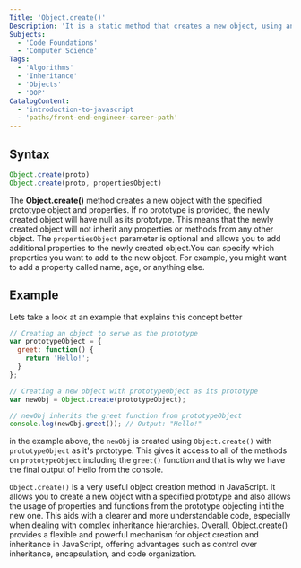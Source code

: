 ```yaml
---
Title: 'Object.create()'
Description: 'It is a static method that creates a new object, using an existing object as the prototype of the newly created object. It allows you to create a new object that inherits properties and methods from a specified prototype object. It's not about making a copy of an existing object, but rather establishing a prototype chain.'
Subjects:
  - 'Code Foundations'
  - 'Computer Science'
Tags:
  - 'Algorithms'
  - 'Inheritance'
  - 'Objects'
  - 'OOP'
CatalogContent:
  - 'introduction-to-javascript
  - 'paths/front-end-engineer-career-path'
---
```


## Syntax
 ```js
Object.create(proto)
Object.create(proto, propertiesObject)
 ```
  The **Object.create()** method creates a new object with the specified prototype object and properties. If no prototype is provided, the newly created object will have null as its prototype. This means that the newly created object will not inherit any properties or methods from any other object.
  The `propertiesObject` parameter is optional and allows you to add additional properties to the newly created object.You can specify which properties you want to add to the new object. For example, you might want to add a property called name, age, or anything else.


## Example
Lets take a look at an example that explains this concept better
```js
// Creating an object to serve as the prototype
var prototypeObject = {
  greet: function() {
    return 'Hello!';
  }
};

// Creating a new object with prototypeObject as its prototype
var newObj = Object.create(prototypeObject);

// newObj inherits the greet function from prototypeObject
console.log(newObj.greet()); // Output: "Hello!"
```
in the example above, the  `newObj` is created using `Object.create()` with `prototypeObject` as it's prototype. This gives it  access to all of the methods on `prototypeObject` including the `greet()` function and that is why we have the final output of Hello from the console.

`Object.create()` is a very useful object  creation method in JavaScript. It allows you to create a new object with a specified prototype and also allows the usage of properties and functions from the prototype objecting inti the new one. This aids with a clearer and more understandable code, especially when dealing with complex inheritance hierarchies. Overall, Object.create() provides a flexible and powerful mechanism for object creation and inheritance in JavaScript, offering advantages such as control over inheritance, encapsulation, and code organization.

